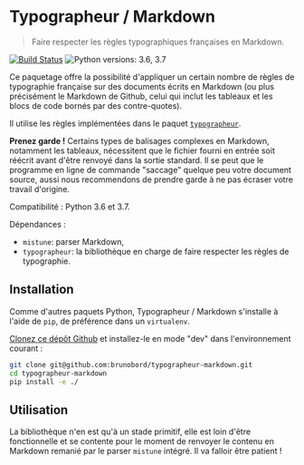 # Typographeur / Markdown

> Faire respecter les règles typographiques françaises en Markdown.

[![Build Status](https://travis-ci.org/brunobord/typographeur-markdown.svg?branch=master)](https://travis-ci.org/brunobord/typographeur-markdown)
![Python versions: 3.6, 3.7](https://img.shields.io/pypi/pyversions/typographeur-markdown.svg)

Ce paquetage offre la possibilité d'appliquer un certain nombre de règles de typographie française sur des documents écrits en Markdown (ou plus précisément le Markdown de Github, celui qui inclut les tableaux et les blocs de code bornés par des contre-quotes).

Il utilise les règles implémentées dans le paquet [`typographeur`](https://github.com/brunobord/typographeur).

**Prenez garde !** Certains types de balisages complexes en Markdown, notamment les tableaux, nécessitent que le fichier fourni en entrée soit réécrit avant d'être renvoyé dans la sortie standard. Il se peut que le programme en ligne de commande "saccage" quelque peu votre document source, aussi nous recommendons de prendre garde à ne pas écraser votre travail d'origine.

Compatibilité : Python 3.6 et 3.7.

Dépendances :

* `mistune`: parser Markdown,
* `typographeur`: la bibliothèque en charge de faire respecter les règles de typographie.

## Installation

Comme d'autres paquets Python, Typographeur / Markdown s'installe à l'aide de ``pip``, de préférence dans un ``virtualenv``.

[Clonez ce dépôt Github](https://github.com/brunobord/typographeur-markdown) et installez-le en mode "dev" dans l'environnement courant :

```sh
git clone git@github.com:brunobord/typographeur-markdown.git
cd typographeur-markdown
pip install -e ./
```

## Utilisation

La bibliothèque n'en est qu'à un stade primitif, elle est loin d'être fonctionnelle et se contente pour le moment de renvoyer le contenu en Markdown remanié par le parser `mistune` intégré. Il va falloir être patient !
